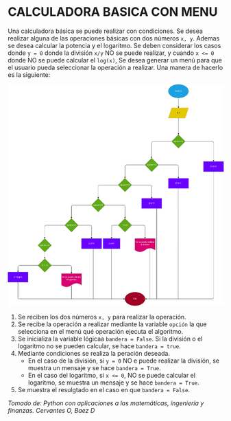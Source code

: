# CALCULADORA BASICA CON MENU

Una calculadora básica se puede realizar  con condiciones. Se desea realizar alguna de las operaciones básicas con dos números `x, y`. Ademas se desea calcular la potencia y el logaritmo. Se deben considerar los casos donde `y = 0` donde la división `x/y` NO se puede realizar, y cuando `x <= 0` donde NO se puede calcular el `log(x)`, Se desea generar un menú para que el usuario pueda seleccionar la operación a realizar. Una manera de hacerlo es la siguiente:

![Diagrama de flujo](diagrama.png "Diagrama de flujo")

1. Se reciben los dos números `x, y` para realizar la operación.
2. Se recibe la operación a realizar mediante la variable `opción`  la que selecciona en el menú qué operación ejecuta el algoritmo.
3. Se inicializa la variable lógicaa `bandera = False`. Si la división o el logaritmo no se pueden calcular, se hace `bandera = true`.
4. Mediante condiciones se realiza la peración deseada.
    * En el caso de la división, si `y = 0` NO e puede realizar la división, se muestra un mensaje y se hace `bandera = True`.
    * En el caso del logaritmo, si `x <= 0`, NO se puede calcular el logaritmo, se muestra un mensaje y se hace `bandera = True`.
5. Se muestra el resulgtado en el caso en que `bandera = False`.  

*Tomado de: Python con aplicaciones a las matemáticas, ingeniería y finanzas. Cervantes O, Baez D*